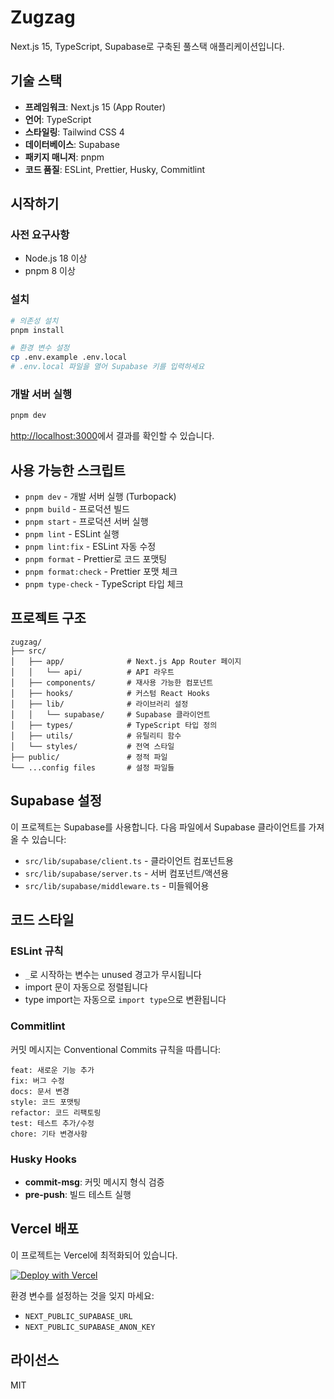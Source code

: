 # Zugzag

Next.js 15, TypeScript, Supabase로 구축된 풀스택 애플리케이션입니다.

## 기술 스택

- **프레임워크**: Next.js 15 (App Router)
- **언어**: TypeScript
- **스타일링**: Tailwind CSS 4
- **데이터베이스**: Supabase
- **패키지 매니저**: pnpm
- **코드 품질**: ESLint, Prettier, Husky, Commitlint

## 시작하기

### 사전 요구사항

- Node.js 18 이상
- pnpm 8 이상

### 설치

```bash
# 의존성 설치
pnpm install

# 환경 변수 설정
cp .env.example .env.local
# .env.local 파일을 열어 Supabase 키를 입력하세요
```

### 개발 서버 실행

```bash
pnpm dev
```

[http://localhost:3000](http://localhost:3000)에서 결과를 확인할 수 있습니다.

## 사용 가능한 스크립트

- `pnpm dev` - 개발 서버 실행 (Turbopack)
- `pnpm build` - 프로덕션 빌드
- `pnpm start` - 프로덕션 서버 실행
- `pnpm lint` - ESLint 실행
- `pnpm lint:fix` - ESLint 자동 수정
- `pnpm format` - Prettier로 코드 포맷팅
- `pnpm format:check` - Prettier 포맷 체크
- `pnpm type-check` - TypeScript 타입 체크

## 프로젝트 구조

```
zugzag/
├── src/
│   ├── app/              # Next.js App Router 페이지
│   │   └── api/          # API 라우트
│   ├── components/       # 재사용 가능한 컴포넌트
│   ├── hooks/            # 커스텀 React Hooks
│   ├── lib/              # 라이브러리 설정
│   │   └── supabase/     # Supabase 클라이언트
│   ├── types/            # TypeScript 타입 정의
│   ├── utils/            # 유틸리티 함수
│   └── styles/           # 전역 스타일
├── public/               # 정적 파일
└── ...config files       # 설정 파일들
```

## Supabase 설정

이 프로젝트는 Supabase를 사용합니다. 다음 파일에서 Supabase 클라이언트를 가져올 수 있습니다:

- `src/lib/supabase/client.ts` - 클라이언트 컴포넌트용
- `src/lib/supabase/server.ts` - 서버 컴포넌트/액션용
- `src/lib/supabase/middleware.ts` - 미들웨어용

## 코드 스타일

### ESLint 규칙

- `_`로 시작하는 변수는 unused 경고가 무시됩니다
- import 문이 자동으로 정렬됩니다
- type import는 자동으로 `import type`으로 변환됩니다

### Commitlint

커밋 메시지는 Conventional Commits 규칙을 따릅니다:

```
feat: 새로운 기능 추가
fix: 버그 수정
docs: 문서 변경
style: 코드 포맷팅
refactor: 코드 리팩토링
test: 테스트 추가/수정
chore: 기타 변경사항
```

### Husky Hooks

- **commit-msg**: 커밋 메시지 형식 검증
- **pre-push**: 빌드 테스트 실행

## Vercel 배포

이 프로젝트는 Vercel에 최적화되어 있습니다.

[![Deploy with Vercel](https://vercel.com/button)](https://vercel.com/new/clone?repository-url=https://github.com/yourusername/zugzag)

환경 변수를 설정하는 것을 잊지 마세요:

- `NEXT_PUBLIC_SUPABASE_URL`
- `NEXT_PUBLIC_SUPABASE_ANON_KEY`

## 라이선스

MIT
